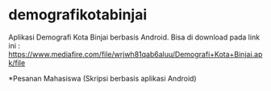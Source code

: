 # demografikotabinjai
Aplikasi Demografi Kota Binjai berbasis Android.
Bisa di download pada link ini : https://www.mediafire.com/file/wrjwh81qab6aluu/Demografi+Kota+Binjai.apk/file

*Pesanan Mahasiswa (Skripsi berbasis aplikasi Android)
